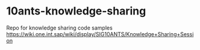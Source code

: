 # 10ants-knowledge-sharing
Repo for knowledge sharing code samples https://wiki.one.int.sap/wiki/display/SIG10ANTS/Knowledge+Sharing+Session
